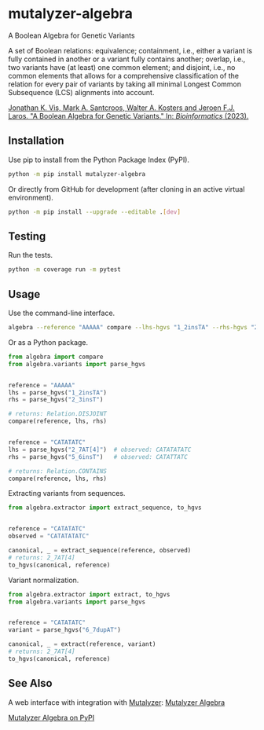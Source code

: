 mutalyzer-algebra
=================
A Boolean Algebra for Genetic Variants  

A set of Boolean relations: equivalence; containment, i.e., either a
variant is fully contained in another or a variant fully contains another;
overlap, i.e., two variants have (at least) one common element; and
disjoint, i.e., no common elements that allows for a comprehensive
classification of the relation for every pair of variants by taking all
minimal Longest Common Subsequence (LCS) alignments into account.

[Jonathan K. Vis, Mark A. Santcroos, Walter A. Kosters and Jeroen F.J. Laros.
"A Boolean Algebra for Genetic Variants." In: *Bioinformatics* (2023).](https://doi.org/10.1093/bioinformatics/btad001)

Installation
------------

Use pip to install from the Python Package Index (PyPI).

```bash
python -m pip install mutalyzer-algebra
```

Or directly from GitHub for development (after cloning in an active
virtual environment).

```bash
python -m pip install --upgrade --editable .[dev]
```

Testing
-------

Run the tests.

```bash
python -m coverage run -m pytest
```

Usage
-----

Use the command-line interface.

```bash
algebra --reference "AAAAA" compare --lhs-hgvs "1_2insTA" --rhs-hgvs "2_3insT"
```

Or as a Python package.

```python
from algebra import compare
from algebra.variants import parse_hgvs


reference = "AAAAA"
lhs = parse_hgvs("1_2insTA")
rhs = parse_hgvs("2_3insT")

# returns: Relation.DISJOINT
compare(reference, lhs, rhs)


reference = "CATATATC"
lhs = parse_hgvs("2_7AT[4]")  # observed: CATATATATC
rhs = parse_hgvs("5_6insT")   # observed: CATATTATC

# returns: Relation.CONTAINS
compare(reference, lhs, rhs)
```

Extracting variants from sequences.

```python
from algebra.extractor import extract_sequence, to_hgvs


reference = "CATATATC"
observed = "CATATATATC"

canonical, _ = extract_sequence(reference, observed)
# returns: 2_7AT[4]
to_hgvs(canonical, reference)
```

Variant normalization.

```python
from algebra.extractor import extract, to_hgvs
from algebra.variants import parse_hgvs


reference = "CATATATC"
variant = parse_hgvs("6_7dupAT")

canonical, _ = extract(reference, variant)
# returns: 2_7AT[4]
to_hgvs(canonical, reference)
```

See Also
--------

A web interface with integration with [Mutalyzer](https://github.com/mutalyzer): [Mutalyzer Algebra](https://mutalyzer.nl/algebra)

[Mutalyzer Algebra on PyPI](https://pypi.org/project/mutalyzer-algebra/)
